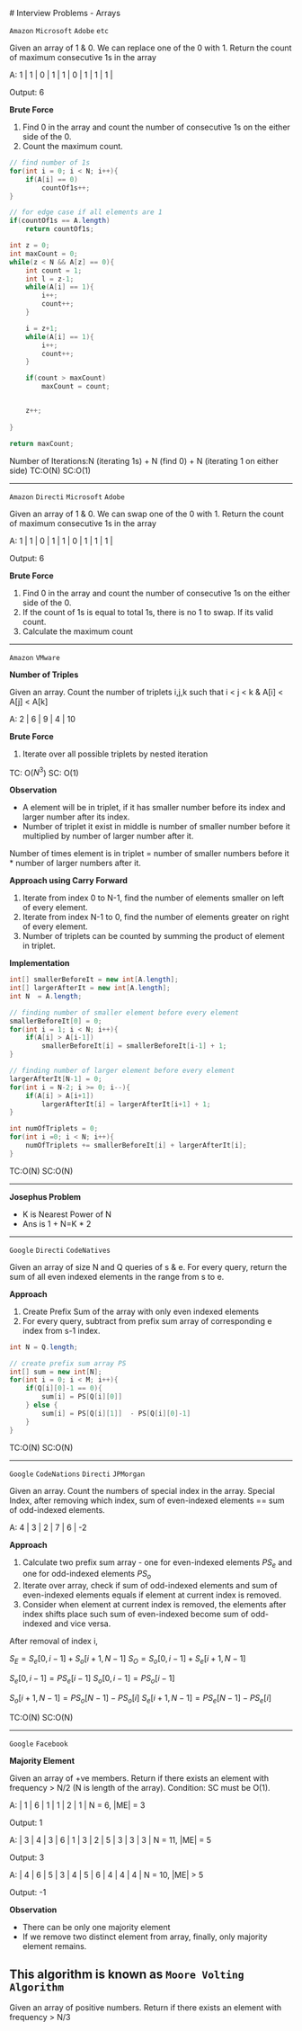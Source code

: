 # Interview Problems - Arrays

`Amazon` `Microsoft` `Adobe` `etc`

Given an array of 1 & 0. We can replace one of the 0 with 1. Return the count of maximum consecutive 1s in the array

A: 1 | 1 | 0 | 1 | 1 | 0 | 1 | 1 | 1 |

Output: 6

**Brute Force**
1. Find 0 in the array and count the number of consecutive 1s on the either side of the 0.
2. Count the maximum count.

```java
// find number of 1s
for(int i = 0; i < N; i++){
    if(A[i] == 0)
        countOf1s++;
}

// for edge case if all elements are 1
if(countOf1s == A.length)
    return countOf1s;

int z = 0;
int maxCount = 0;
while(z < N && A[z] == 0){
    int count = 1;
    int l = z-1;
    while(A[i] == 1){
        i++;
        count++;
    }

    i = z+1;
    while(A[i] == 1){
        i++;
        count++;
    }

    if(count > maxCount)
        maxCount = count;


    z++;
    
}

return maxCount;
```
Number of Iterations:N (iterating 1s) + N (find 0) + N (iterating 1 on either side)
TC:O(N)
SC:O(1)

------

`Amazon` `Directi` `Microsoft` `Adobe`

Given an array of 1 & 0. We can swap one of the 0 with 1. Return the count of maximum consecutive 1s in the array

A: 1 | 1 | 0 | 1 | 1 | 0 | 1 | 1 | 1 |

Output: 6

**Brute Force**
1. Find 0 in the array and count the number of consecutive 1s on the either side of the 0.
2. If the count of 1s is equal to total 1s, there is no 1 to swap. If its valid count.
3. Calculate the maximum count

---------


`Amazon` `VMware`

**Number of Triples**

Given an array. Count the number of triplets i,j,k such that i < j < k & A[i] < A[j] < A[k]

A: 2 | 6 | 9 | 4 | 10

**Brute Force**
1. Iterate over all possible triplets by nested iteration

TC: O($N^3$)
SC: O(1)

**Observation**

- A element will be in triplet, if it has smaller number before its index and larger number after its index.
- Number of triplet it exist in middle is number of smaller number before it multiplied by number of larger number after it.

Number of times element is in triplet =  number of smaller numbers before it * number of larger numbers after it.

**Approach using Carry Forward**
1. Iterate from index 0 to N-1, find the number of elements smaller on left of every element.
2. Iterate from index N-1 to 0, find the number of elements greater on right of every element.
3. Number of triplets can be counted by summing the product of element in triplet.

**Implementation**
```java
int[] smallerBeforeIt = new int[A.length];
int[] largerAfterIt = new int[A.length];
int N  = A.length;

// finding number of smaller element before every element
smallerBeforeIt[0] = 0;
for(int i = 1; i < N; i++){
    if(A[i] > A[i-1])
        smallerBeforeIt[i] = smallerBeforeIt[i-1] + 1;
}

// finding number of larger element before every element
largerAfterIt[N-1] = 0;
for(int i = N-2; i >= 0; i--){
    if(A[i] > A[i+1])
        largerAfterIt[i] = largerAfterIt[i+1] + 1;
}

int numOfTriplets = 0;
for(int i =0; i < N; i++){
    numOfTriplets += smallerBeforeIt[i] + largerAfterIt[i];
}
```

TC:O(N)
SC:O(N)

------

**Josephus Problem**

- K is Nearest Power of N
- Ans is 1 + N=K * 2

------

`Google` `Directi` `CodeNatives`

Given an array of size N and Q queries of s & e. For every query, return the sum of all even indexed elements in the range from s to e.

**Approach**
1. Create Prefix Sum of the array with only even indexed elements
2. For every query, subtract from prefix sum array of corresponding e index from s-1 index.

```java
int N = Q.length;

// create prefix sum array PS
int[] sum = new int[N];
for(int i = 0; i < M; i++){
    if(Q[i][0]-1 == 0){
        sum[i] = PS[Q[i][0]]
    } else {
        sum[i] = PS[Q[i][1]]  - PS[Q[i][0]-1]
    }
}
```

TC:O(N)
SC:O(N)

-----

`Google` `CodeNations` `Directi` `JPMorgan`

Given an array. Count the numbers of special index in the array. Special Index, after removing which index, sum of even-indexed elements == sum of odd-indexed elements.

A: 4 | 3 | 2 | 7 | 6 | -2

**Approach**
1. Calculate two prefix sum array - one for even-indexed elements $PS_e$ and one for odd-indexed elements $PS_o$
2. Iterate over array, check if sum of odd-indexed elements and sum of even-indexed elements equals if element at current index is removed.
3. Consider when element at current index is removed, the elements after index shifts place such sum of even-indexed become sum of odd-indexed and vice versa.

After removal of index i,

$S_E = S_e[0,i-1] + S_o[i+1, N-1]$
$S_O = S_o[0,i-1] + S_e[i+1, N-1]$

$S_e[0,i-1] = PS_e[i-1]$
$S_o[0,i-1] = PS_o[i-1]$

$S_o[i+1, N-1] = PS_o[N-1] - PS_o[i]$
$S_e[i+1, N-1] = PS_e[N-1] - PS_e[i]$

TC:O(N)
SC:O(N)

------

`Google` `Facebook`

**Majority Element**

Given an array of +ve members. Return if there exists an element with frequency > N/2 (N is length of the array). Condition: SC must be O(1).

A: | 1 | 6 | 1 | 1 | 2 | 1 |
N = 6, |ME| = 3

Output: 1

A: | 3 | 4 | 3 | 6 | 1 | 3 | 2 | 5 | 3 | 3 | 3 |
N = 11, |ME| = 5

Output: 3

A: | 4 | 6 | 5 | 3 | 4 | 5 | 6 | 4 | 4 | 4 |
N = 10, |ME| > 5

Output: -1

**Observation**
- There can be only one majority element
- If we remove two distinct element from array, finally, only majority element remains.


This algorithm is known as `Moore Volting Algorithm`
-----


Given an array of positive numbers. Return if there exists an element with frequency > N/3







